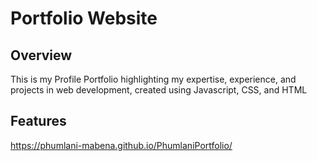 # Portfolio Website

## **Overview**
This is my Profile Portfolio highlighting my expertise, experience, and projects in web development, created using Javascript, CSS, and HTML

## **Features**

https://phumlani-mabena.github.io/PhumlaniPortfolio/
